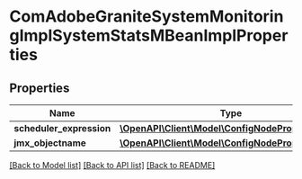 # ComAdobeGraniteSystemMonitoringImplSystemStatsMBeanImplProperties

## Properties
Name | Type | Description | Notes
------------ | ------------- | ------------- | -------------
**scheduler_expression** | [**\OpenAPI\Client\Model\ConfigNodePropertyString**](ConfigNodePropertyString.md) |  | [optional] 
**jmx_objectname** | [**\OpenAPI\Client\Model\ConfigNodePropertyString**](ConfigNodePropertyString.md) |  | [optional] 

[[Back to Model list]](../README.md#documentation-for-models) [[Back to API list]](../README.md#documentation-for-api-endpoints) [[Back to README]](../README.md)


